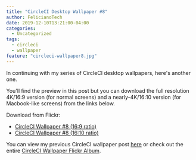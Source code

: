 ```yaml
---
title: "CircleCI Desktop Wallpaper #8"
author: FelicianoTech
date: 2019-12-10T13:21:00-04:00
categories:
  - Uncategorized
tags:
  - circleci
  - wallpaper
feature: "circleci-wallpaper8.jpg"
---
```


In continuing with my series of CircleCI desktop wallpapers, here's another one.

You'll find the preview in this post but you can download the full resolution 4K/16:9 version (for normal screens) and a nearly-4K/16:10 version (for Macbook-like screens) from the links below.

<!--more-->

Download from Flickr:

- [CircleCI Wallpaper #8 (16:9 ratio)][flickr-16by9]
- [CircleCI Wallpaper #8 (16:10 ratio)][flickr-16by10]

You can view my previous CircleCI wallpaper post [here][previous-wallpaper] or check out the entire [CircleCI Wallpaper Flickr Album][flickr-album].



[flickr-16by9]: https://www.flickr.com/photos/felicianotech/49202146322/in/album-72157676786348813/
[flickr-16by10]: https://www.flickr.com/photos/felicianotech/49201939491/in/album-72157676786348813/
[previous-wallpaper]: https://www.feliciano.tech/blog/circleci-to-the-moon-desktop-wallpaper/
[flickr-album]: https://www.flickr.com/photos/felicianotech/albums/72157676786348813
